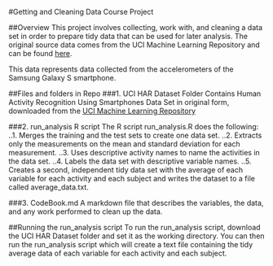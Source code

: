 #Getting and Cleaning Data Course Project

##Overview
This project involves collecting, work with, and cleaning a data set in order to prepare tidy data that can be used for later analysis. The original source data comes from the UCI Machine Learning Repository and can be found [here](http://archive.ics.uci.edu/ml/datasets/Human+Activity+Recognition+Using+Smartphones).

This data represents data collected from the accelerometers of the Samsung Galaxy S smartphone.

##Files and folders in Repo
###1. UCI HAR Dataset Folder
Contains Human Activity Recognition Using Smartphones Data Set in original form, downloaded from the [UCI Machine Learning Repository](http://archive.ics.uci.edu/ml/datasets/Human+Activity+Recognition+Using+Smartphones)

###2. run_analysis R script
The R script run_analysis.R does the following:
..1. Merges the training and the test sets to create one data set.
..2. Extracts only the measurements on the mean and standard deviation for each measurement.
..3. Uses descriptive activity names to name the activities in the data set.
..4. Labels the data set with descriptive variable names.
..5. Creates a second, independent tidy data set with the average of each variable for each activity and each subject and writes the dataset to a file called average_data.txt.

###3. CodeBook.md
A markdown file that describes the variables, the data, and any work performed to clean up the data.

##Running the run_analysis script
To run the run_analysis script, download the UCI HAR Dataset folder and set it as the working directory. You can then run the run_analysis script which will create a text file containing the tidy average data  of each variable for each activity and each subject. 